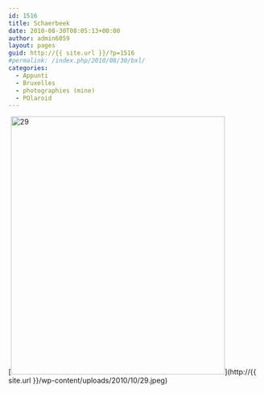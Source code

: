 ```yaml
---
id: 1516
title: Schaerbeek
date: 2010-08-30T08:05:13+00:00
author: admin6059
layout: pages
guid: http://{{ site.url }}/?p=1516
#permalink: /index.php/2010/08/30/bxl/
categories:
  - Appunti
  - Bruxelles
  - photographies (mine)
  - POlaroid
---
```

[<img class="aligncenter size-full wp-image-1515" title="29" src="http://{{ site.url }}/wp-content/uploads/2010/10/29.jpeg" alt="29" width="425" height="514" srcset="http://{{ site.url }}/wp-content/uploads/2010/10/29.jpeg 425w, http://{{ site.url }}/wp-content/uploads/2010/10/29-248x300.jpeg 248w" sizes="(max-width: 425px) 100vw, 425px" />](http://{{ site.url }}/wp-content/uploads/2010/10/29.jpeg)